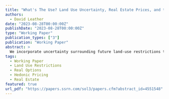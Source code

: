 ```yaml
---
title: "What's The Use? Land Use Uncertainty, Real Estate Prices, and the Redevelopment Option"
authors:
  - David Leather
date: "2023-08-28T00:00:00Z"
publishDate: "2023-08-28T00:00:00Z"
type: "Working Paper"
publication_types: ["3"]
publication: "Working Paper"
abstract: >
  We incorporate uncertainty surrounding future land-use restrictions to empirically assess the option value of redevelopment embedded in real estate prices for New York City (NYC) from 2003-2015. Using a two-stage estimation procedure, we interact predicted probabilities of land-use (re)zoning to either residential, commercial or manufacturing with an additional proxy for the property's redevelopment propensity. Over the period spanning 2003 to 2015, estimates of the average option value to redevelop in Manhattan and Brooklyn are 20% and 8.5% of total estimated property value, respectively. There is also evidence that manufacturing lots identified as likely to be rezoned by the model sell at an average premium of 50% per square foot. Lastly, we find evidence consistent with the hypothesis that the redevelopment option value is counter-cyclical.
tags:
  - Working Paper
  - Land Use Restrictions
  - Real Options
  - Hedonic Pricing
  - Real Estate
featured: true
url_pdf: "https://papers.ssrn.com/sol3/papers.cfm?abstract_id=4551548"
---
```

